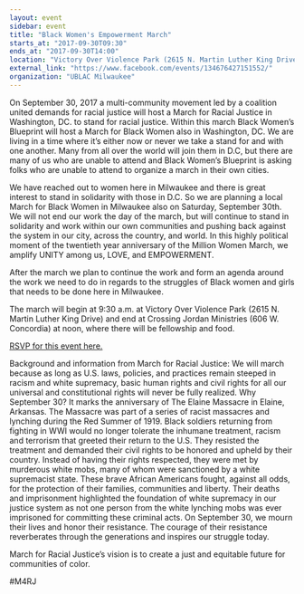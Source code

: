 ```yaml
---
layout: event
sidebar: event
title: "Black Women's Empowerment March"
starts_at: "2017-09-30T09:30"
ends_at: "2017-09-30T14:00"
location: "Victory Over Violence Park (2615 N. Martin Luther King Drive) to Crossing Jordan Ministries (606 W. Concordia)"
external_link: "https://www.facebook.com/events/134676427151552/"
organization: "UBLAC Milwaukee"
---
```


On September 30, 2017 a multi-community movement led by a coalition united demands for racial justice will host a March for Racial Justice in Washington, DC. to stand for racial justice. Within this march Black Women’s Blueprint will host a March for Black Women also in Washington, DC. We are living in a time where it’s either now or never we take a stand for and with one another. Many from all over the world will join them in D.C, but there are many of us who are unable to attend and Black Women’s Blueprint is asking folks who are unable to attend to organize a march in their own cities. 

We have reached out to women here in Milwaukee and there is great interest to stand in solidarity with those in D.C. So we are planning a local March for Black Women in Milwaukee also on Saturday, September 30th. We will not end our work the day of the march, but will continue to stand in solidarity and work within our own communities and pushing back against the system in our city, across the country, and world. In this highly political moment of the twentieth year anniversary of the Million Women March, we amplify UNITY among us, LOVE, and EMPOWERMENT. 

After the march we plan to continue the work and form an agenda around the work we need to do in regards to the struggles of Black women and girls that needs to be done here in Milwaukee.

The march will begin at 9:30 a.m. at Victory Over Violence Park (2615 N. Martin Luther King Drive) and end at Crossing Jordan Ministries (606 W. Concordia) at noon, where there will be fellowship and food. 

[RSVP for this event here.](https://www.facebook.com/events/134676427151552/)

Background and information from March for Racial Justice: 
We will march because as long as U.S. laws, policies, and practices remain steeped in racism and white supremacy, basic human rights and civil rights for all our universal and constitutional rights will never be fully realized. Why September 30? It marks the anniversary of The Elaine Massacre in Elaine, Arkansas. The Massacre was part of a series of racist massacres and lynching during the Red Summer of 1919. Black soldiers returning from fighting in WWI would no longer tolerate the inhumane treatment, racism and terrorism that greeted their return to the U.S. They resisted the treatment and demanded their civil rights to be honored and upheld by their country. Instead of having their rights respected, they were met by murderous white mobs, many of whom were sanctioned by a white supremacist state. These brave African Americans fought, against all odds, for the protection of their families, communities and liberty. Their deaths and imprisonment highlighted the foundation of white supremacy in our justice system as not one person from the white lynching mobs was ever imprisoned for committing these criminal acts. On September 30, we mourn their lives and honor their resistance. The courage of their resistance reverberates through the generations and inspires our struggle today. 

March for Racial Justice’s vision is to create a just and equitable future for communities of color. 

#M4RJ
